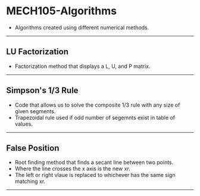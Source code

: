 # MECH105-Algorithms
- Algorithms created  using different numerical methods.
---
## LU Factorization
- Factorization method that displays a L, U, and P matrix.
---
## Simpson's 1/3 Rule
- Code that allows us to solve the composite 1/3 rule with any size of given segments.
- Trapezoidal rule used if odd number of segemnts exist in table of values.
---
## False Position
- Root finding method that finds a secant line between two points.
- Where the line crosses the x axis is the new xr. 
- The left or right vlaue is replaced to whichever has the same sign matching xr.
---

